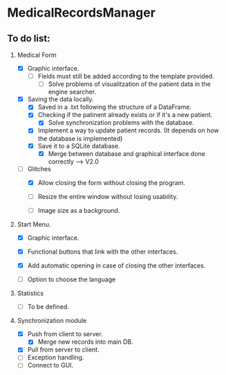 # MedicalRecordsManager


**To do list:**
---

1. Medical Form

    - [x] Graphic interface.
        - [ ] Fields must still be added according to the template provided.
             - [ ] Solve problems of visualitzation of the patient data in the engine searcher.
    - [x] Saving the data locally.
        - [x] Saved in a .txt following the structure of a DataFrame.
        - [x] Checking if the patinent already exists or if it's a new patient.
            - [x] Solve synchronization problems with the database.
        - [x] Implement a way to update patient records. (It depends on how the database is implemented)
        - [x] Save it to a SQLite database.
            - [x] Merge between database and graphical interface done correctly --> V2.0
    - [ ] Glitches
        - [x] Allow closing the form without closing the program.
        - [ ] Resize the entire window without losing usability.
        - [ ] Image size as a background.


2. Start Menu.

    - [x] Graphic interface.
    - [x] Functional buttons that link with the other interfaces.
    - [x] Add automatic opening in case of closing the other interfaces.
    - [ ] Option to choose the language


3. Statistics

    - [ ] To be defined.
 
 
4. Synchronization module

    - [X] Push from client to server.
        - [X] Merge new records into main DB.
    - [X] Pull from server to client.
    - [ ] Exception handling.
    - [ ] Connect to GUI.
